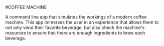 #COFFEE MACHINE

A command line app that simulates the workings of a modern coffee machine. 
This app immerses the user in an experience that allows them to not only vend their favorite beverage, but also check the machine's resources to ensure that there are enough ingredients to brew each beverage.
